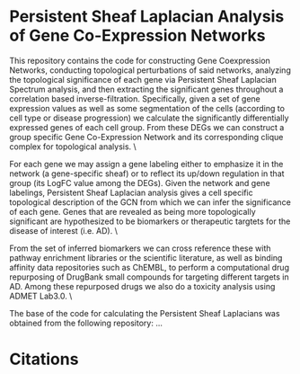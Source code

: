 # Persistent Sheaf Laplacian Analysis of Gene Co-Expression Networks
This repository contains the code for constructing Gene Coexpression Networks, conducting topological perturbations of said networks, analyzing the topological significance of each gene via Persistent Sheaf Laplacian Spectrum analysis, and then extracting the significant genes throughout a correlation based inverse-filtration. Specifically, given a set of gene expression values as well as some segmentation of the cells (according to cell type or disease progression) we calculate the significantly differentially expressed genes of each cell group. From these DEGs we can construct a group specific Gene Co-Expression Network and its corresponding clique complex for topological analysis. \

For each gene we may assign a gene labeling either to emphasize it in the network (a gene-specific sheaf) or to reflect its up/down regulation in that group (its LogFC value among the DEGs). Given the network and gene labelings, Persistent Sheaf Laplacian analysis gives a cell specific topological description of the GCN from which we can infer the significance of each gene. Genes that are revealed as being more topologically significant are hypothesized to be biomarkers or therapeutic targtets for the disease of interest (i.e. AD). \

From the set of inferred biomarkers we can cross reference these with pathway enrichment libraries or the scientific literature, as well as binding affinity data repositories such as ChEMBL, to perform a computational drug repurposing of DrugBank small compounds for targeting different targets in AD. Among these repurposed drugs we also do a toxicity analysis using ADMET Lab3.0. \

The base of the code for calculating the Persistent Sheaf Laplacians was obtained from the following repository: ... 

# Citations

